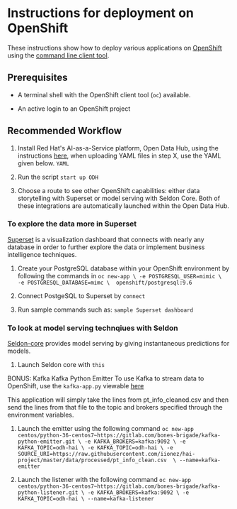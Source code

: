 # Instructions for deployment on OpenShift
These instructions show how to deploy various applications on [OpenShift](https://okd.io)
using the [command line client tool](https://docs.okd.io/latest/cli_reference/get_started_cli.html).

## Prerequisites

* A terminal shell with the OpenShift client tool (`oc`) available.

* An active login to an OpenShift project

## Recommended Workflow

1. Install Red Hat's AI-as-a-Service platform, Open Data Hub, using the instructions [here](https://opendatahub.io/docs/getting-started/quick-installation.html), when uploading YAML files in step X, use the YAML given below.
`YAML`

2. Run the script
`start up ODH`

3. Choose a route to see other OpenShift capabilities: either data storytelling with Superset or model serving with Seldon Core. Both of these integrations are automatically launched within the Open Data Hub. 

### To explore the data more in Superset

[Superset](apache-superset.io) is a visualization dashboard that connects with nearly any database in order to further explore the data or implement business intelligence techniques.

1. Create your PostgreSQL database within your OpenShift environment by following the commands in
`oc new-app \
-e POSTGRESQL_USER=mimic \ 
-e POSTGRESQL_DATABASE=mimc \ 
openshift/postgresql:9.6`

2. Connect PostgeSQL to Superset by
`connect`

3. Run sample commands such as:
`sample Superset dashboard`


### To look at model serving technqiues with Seldon

[Seldon-core](seldon.io) provides model serving by giving instantaneous predictions for models.
1. Launch Seldon core with `this`


BONUS: Kafka
Kafka Python Emitter
To use Kafka to stream data to OpenShift, use the `kafka-app.py` viewable [here]('./kafka/kafka-app.py')

This application will simply take the lines from pt_info_cleaned.csv and then send the lines from that file to the topic and brokers specified through the environment variables.

1. Launch the emitter using the following command
`oc new-app centos/python-36-centos7~https://gitlab.com/bones-brigade/kafka-python-emitter.git \
  -e KAFKA_BROKERS=kafka:9092 \
  -e KAFKA_TOPIC=odh-hai \
  -e KAFKA_TOPIC=odh-hai \
  -e SOURCE_URI=https://raw.githubusercontent.com/iionez/hai-project/master/data/processed/pt_info_clean.csv  \
  --name=kafka-emitter`
  
2. Launch the listener with the following command
`oc new-app centos/python-36-centos7~https://gitlab.com/bones-brigade/kafka-python-listener.git \
  -e KAFKA_BROKERS=kafka:9092 \
  -e KAFKA_TOPIC=odh-hai \
  --name=kafka-listener`
